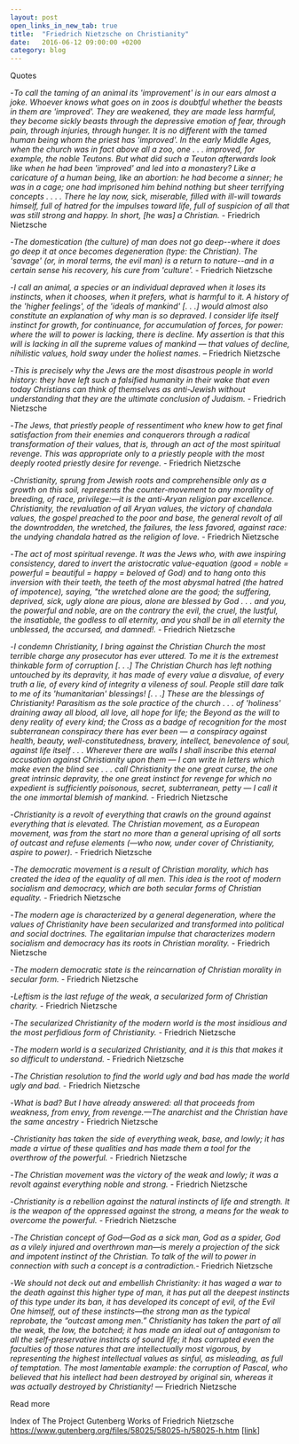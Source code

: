 ```yaml
---
layout: post
open_links_in_new_tab: true
title:  "Friedrich Nietzsche on Christianity"
date:   2016-06-12 09:00:00 +0200
category: blog
---
```


Quotes

-_To call the taming of an animal its 'improvement' is in our ears almost a joke. Whoever knows what goes on in zoos is doubtful whether the beasts in them are 'improved'. They are weakened, they are made less harmful, they become sickly beasts through the depressive emotion of fear, through pain, through injuries, through hunger. It is no different with the tamed human being whom the priest has 'improved'. In the early Middle Ages, when the church was in fact above all a zoo, one . . . improved, for example, the noble Teutons. But what did such a Teuton afterwards look like when he had been 'improved' and led into a monastery? Like a caricature of a human being, like an abortion: he had become a sinner; he was in a cage; one had imprisoned him behind nothing but sheer terrifying concepts . . . . There he lay now, sick, miserable, filled with ill-will towards himself, full of hatred for the impulses toward life, full of suspicion of all that was still strong and happy. In short, [he was] a Christian._ - Friedrich Nietzsche

-_The domestication (the culture) of man does not go deep--where it does go deep it at once becomes degeneration (type: the Christian). The 'savage' (or, in moral terms, the evil man) is a return to nature--and in a certain sense his recovery, his cure from 'culture'._ - Friedrich Nietzsche

 -_I call an animal, a species or an individual depraved when it loses its instincts, when it chooses, when it prefers, what is harmful to it. A history of the 'higher feelings', of the 'ideals of mankind' [. . .] would almost also constitute an explanation of why man is so depraved. I consider life itself instinct for growth, for continuance, for accumulation of forces, for power: where the will to power is lacking, there is decline. My assertion is that this will is lacking in all the supreme values of mankind — that values of decline, nihilistic values, hold sway under the holiest names._ – Friedrich Nietzsche

-_This is precisely why the Jews are the most disastrous people in world history: they have left such a falsified humanity in their wake that even today Christians can think of themselves as anti-Jewish without understanding that they are the ultimate conclusion of Judaism._ - Friedrich Nietzsche

-_The Jews, that priestly people of ressentiment who knew how to get final satisfaction from their enemies and conquerors through a radical transformation of their values, that is, through an act of the most spiritual revenge. This was appropriate only to a priestly people with the most deeply rooted priestly desire for revenge._ - Friedrich Nietzsche

-_Christianity, sprung from Jewish roots and comprehensible only as a growth on this soil, represents the counter-movement to any morality of breeding, of race, privilege:—it is the anti-Aryan religion par excellence. Christianity, the revaluation of all Aryan values, the victory of chandala values, the gospel preached to the poor and base, the general revolt of all the downtrodden, the wretched, the failures, the less favored, against race: the undying chandala hatred as the religion of love._ - Friedrich Nietzsche

-_The act of most spiritual revenge. It was the Jews who, with awe inspiring consistency, dared to invert the aristocratic value-equation (good = noble = powerful = beautiful = happy = beloved of God) and to hang onto this inversion with their teeth, the teeth of the most abysmal hatred (the hatred of impotence), saying, "the wretched alone are the good; the suffering, deprived, sick, ugly alone are pious, alone are blessed by God . . . and you, the powerful and noble, are on the contrary the evil, the cruel, the lustful, the insatiable, the godless to all eternity, and you shall be in all eternity the unblessed, the accursed, and damned!._  - Friedrich Nietzsche

-_I condemn Christianity, I bring against the Christian Church the most terrible charge any prosecutor has ever uttered. To me it is the extremest thinkable form of corruption [. . .] The Christian Church has left nothing untouched by its depravity, it has made of every value a disvalue, of every truth a lie, of every kind of integrity a vileness of soul. People still dare talk to me of its 'humanitarian' blessings! [. . .] These are the blessings of Christianity! Parasitism as the sole practice of the church . . . of 'holiness' draining away all blood, all love, all hope for life; the Beyond as the will to deny reality of every kind; the Cross as a badge of recognition for the most subterranean conspiracy there has ever been — a conspiracy against health, beauty, well-constitutedness, bravery, intellect, benevolence of soul, against life itself . . . Wherever there are walls I shall inscribe this eternal accusation against Christianity upon them — I can write in letters which make even the blind see . . . call Christianity the one great curse, the one great intrinsic depravity, the one great instinct for revenge for which no expedient is sufficiently poisonous, secret, subterranean, petty — I call it the one immortal blemish of mankind._ - Friedrich Nietzsche

-_Christianity is a revolt of everything that crawls on the ground against everything that is elevated. The Christian movement, as a European movement, was from the start no more than a general uprising of all sorts of outcast and refuse elements (—who now, under cover of Christianity, aspire to power)._ - Friedrich Nietzsche

-_The democratic movement is a result of Christian morality, which has created the idea of the equality of all men. This idea is the root of modern socialism and democracy, which are both secular forms of Christian equality._ - Friedrich Nietzsche

-_The modern age is characterized by a general degeneration, where the values of Christianity have been secularized and transformed into political and social doctrines. The egalitarian impulse that characterizes modern socialism and democracy has its roots in Christian morality._  - Friedrich Nietzsche

-_The modern democratic state is the reincarnation of Christian morality in secular form._ - Friedrich Nietzsche

-_Leftism is the last refuge of the weak, a secularized form of Christian charity._ - Friedrich Nietzsche

-_The secularized Christianity of the modern world is the most insidious and the most perfidious form of Christianity._ - Friedrich Nietzsche

-_The modern world is a secularized Christianity, and it is this that makes it so difficult to understand._ - Friedrich Nietzsche

-_The Christian resolution to find the world ugly and bad has made the world ugly and bad._ - Friedrich Nietzsche

-_What is bad? But I have already answered: all that proceeds from weakness, from envy, from revenge.—The anarchist and the Christian have the same ancestry_ - Friedrich Nietzsche

-_Christianity has taken the side of everything weak, base, and lowly; it has made a virtue of these qualities and has made them a tool for the overthrow of the powerful._  - Friedrich Nietzsche

-_The Christian movement was the victory of the weak and lowly; it was a revolt against everything noble and strong._ - Friedrich Nietzsche

-_Christianity is a rebellion against the natural instincts of life and strength. It is the weapon of the oppressed against the strong, a means for the weak to overcome the powerful._ - Friedrich Nietzsche

-_The Christian concept of God—God as a sick man, God as a spider, God as a vilely injured and overthrown man—is merely a projection of the sick and impotent instinct of the Christian. To talk of the will to power in connection with such a concept is a contradiction._- Friedrich Nietzsche

-_We should not deck out and embellish Christianity: it has waged a war to the death against this higher type of man, it has put all the deepest instincts of this type under its ban, it has developed its concept of evil, of the Evil One himself, out of these instincts—the strong man as the typical reprobate, the “outcast among men.” Christianity has taken the part of all the weak, the low, the botched; it has made an ideal out of antagonism to all the self-preservative instincts of sound life; it has corrupted even the faculties of those natures that are intellectually most vigorous, by representing the highest intellectual values as sinful, as misleading, as full of temptation. The most lamentable example: the corruption of Pascal, who believed that his intellect had been destroyed by original sin, whereas it was actually destroyed by Christianity!_ — Friedrich Nietzsche

Read more

Index of The Project Gutenberg Works of Friedrich Nietzsche\
https://www.gutenberg.org/files/58025/58025-h/58025-h.htm \[[link](https://www.gutenberg.org/files/58025/58025-h/58025-h.htm)\]
